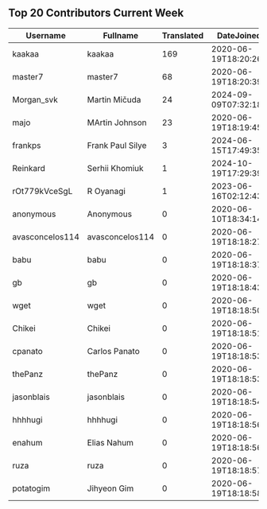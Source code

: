 ## Top 20 Contributors Current Week ##
|Username|Fullname|Translated|DateJoined|Language|
|--------|--------|----------|----------|-------|
|kaakaa|kaakaa|169|2020-06-19T18:20:26Z|ja|
|master7|master7|68|2020-06-19T18:20:39.|pl|
|Morgan_svk|Martin Mičuda|24|2024-09-09T07:32:18.|cs|
|majo|MArtin Johnson|23|2020-06-19T18:19:45Z|sv|
|frankps|Frank Paul Silye|3|2024-06-15T17:49:35.|nb_NO|
|Reinkard|Serhii Khomiuk|1|2024-10-19T17:29:39.|uk|
|rOt779kVceSgL|R Oyanagi|1|2023-06-16T02:12:43.|ja|
|anonymous|Anonymous|0|2020-06-10T18:34:14.||
|avasconcelos114|avasconcelos114|0|2020-06-19T18:18:27Z||
|babu|babu|0|2020-06-19T18:18:37.||
|gb|gb|0|2020-06-19T18:18:43.||
|wget|wget|0|2020-06-19T18:18:50Z|ro|
|Chikei|Chikei|0|2020-06-19T18:18:51Z|zh_Hant|
|cpanato|Carlos Panato|0|2020-06-19T18:18:53Z||
|thePanz|thePanz|0|2020-06-19T18:18:53Z||
|jasonblais|jasonblais|0|2020-06-19T18:18:54Z||
|hhhhugi|hhhhugi|0|2020-06-19T18:18:56.||
|enahum|Elias  Nahum|0|2020-06-19T18:18:56Z|es|
|ruza|ruza|0|2020-06-19T18:18:57.||
|potatogim|Jihyeon Gim|0|2020-06-19T18:18:58.|ko|
